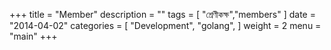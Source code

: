 +++
title = "Member"
description = ""
tags = [
"শ্রেণীকক্ষ","members"
]
date = "2014-04-02"
categories = [
    "Development",
    "golang",
]
weight = 2
menu = "main"
+++
